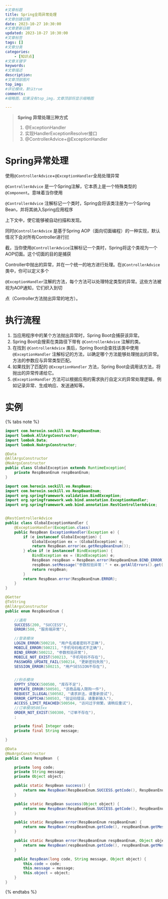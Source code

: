 ```yaml
---
#文章标题
title: Spring全局异常处理
#文章创建日期
date: 2023-10-27 10:30:00
#文章更新日期
updated: 2023-10-27 10:30:00
#文章标签
tags: [] 
#文章分类
categories: 
    - [知识点]
#文章关键字
keywords: 
#文章描述
description: 
#文章顶部图片
top_img: 
#评论模块，默认true
comments: 
#缩略图，如果没有top_img，文章顶部将显示缩略图

---
```



> **Spring 异常处理三种方式**
>
> 1.  @ExceptionHandler
> 2.  实现HandlerExceptionResolver接口
> 3.  @ControllerAdvice+@ExceptionHandler

# Spring异常处理

使用`@ControllerAdvice`+`@ExceptionHandler`全局处理异常

`@ControllerAdvice` 是一个Spring注解，它本质上是一个特殊类型的`@Component`。意味着当你使用

`@ControllerAdvice` 注解标记一个类时，Spring会将该类注册为一个Spring Bean，并将其纳入Spring应用程序

上下文中，使它能够被自动扫描和发现。

同时`@ControllerAdvice` 是基于Spring AOP（面向切面编程）的一种实现，默认情况下会对所有Controller进行拦

截，当你使用`@ControllerAdvice`注解标记一个类时，Spring将这个类视为一个AOP切面。这个切面的目的是捕获

Controller中抛出的异常，并在一个统一的地方进行处理。在`@ControllerAdvice`类中，你可以定义多个

`@ExceptionHandler`注解的方法，每个方法可以处理特定类型的异常。这些方法被视为AOP通知，它们织入到切

点（Controller方法抛出异常的地方）。

# 执行流程

1. 当应用程序中的某个方法抛出异常时，Spring Boot会捕获该异常。
2. Spring Boot会搜索在类路径下带有 `@ControllerAdvice` 注解的类。
3. 在找到 `@ControllerAdvice` 类后，Spring Boot会查找该类中使用 `@ExceptionHandler` 注解标记的方法，以确定哪个方法能够处理抛出的异常。方法的参数应与异常类型匹配。
4. 如果找到了匹配的 `@ExceptionHandler` 方法，Spring Boot会调用该方法，将抛出的异常传递给它。
5. `@ExceptionHandler` 方法可以根据应用的需求执行自定义的异常处理逻辑，例如记录异常、生成响应、发送通知等。





# 实例

{% tabs note %}
<!-- tab GlobalException -->

```java
import com.heroxin.seckill.vo.RespBeanEnum;
import lombok.AllArgsConstructor;
import lombok.Data;
import lombok.NoArgsConstructor;

@Data
@AllArgsConstructor
@NoArgsConstructor
public class GlobalException extends RuntimeException{
    private RespBeanEnum respBeanEnum;
}
```

<!-- endtab -->
<!-- tab GlobalExceptionHandler-->

```java
import com.heroxin.seckill.vo.RespBean;
import com.heroxin.seckill.vo.RespBeanEnum;
import org.springframework.validation.BindException;
import org.springframework.web.bind.annotation.ExceptionHandler;
import org.springframework.web.bind.annotation.RestControllerAdvice;


@RestControllerAdvice
public class GlobalExceptionHandler {
    @ExceptionHandler(Exception.class)
    public RespBean ExceptionHandler(Exception e) {
        if (e instanceof GlobalException) {
            GlobalException ex = (GlobalException) e;
            return RespBean.error(ex.getRespBeanEnum());
        } else if (e instanceof BindException) {
            BindException ex = (BindException) e;
            RespBean respBean = RespBean.error(RespBeanEnum.BIND_ERROR);
            respBean.setMessage("参数校验异常：" + ex.getAllErrors().get(0).getDefaultMessage());
            return respBean;
        }
        return RespBean.error(RespBeanEnum.ERROR);
    }
}

```

<!-- endtab -->
<!-- tab RespBeanEnum-->

```java
@Getter
@ToString
@AllArgsConstructor
public enum RespBeanEnum {

    //通用
    SUCCESS(200, "SUCCESS"),
    ERROR(500, "服务端异常"),

    //登录模块
    LOGIN_ERROR(500210, "用户名或者密码不正确"),
    MOBILE_ERROR(500211, "手机号码格式不正确"),
    BIND_ERROR(500212, "参数校验异常"),
    MOBILE_NOT_EXIST(500213, "手机号码不存在"),
    PASSWORD_UPDATE_FAIL(500214, "更新密码失败"),
    SESSION_ERROR(500215, "用户SESSION不存在"),


    //秒杀模块
    EMPTY_STOCK(500500, "库存不足"),
    REPEATE_ERROR(500501, "该商品每人限购一件"),
    REQUEST_ILLEGAL(500502, "请求非法，请重新尝试"),
    ERROR_CAPTCHA(500503, "验证码错误，请重新输入"),
    ACCESS_LIMIT_REACHED(500504, "访问过于频繁，请稍后重试"),
    //订单模块5003xx
    ORDER_NOT_EXIST(500300, "订单不存在"),
    ;

    private final Integer code;
    private final String message;

}
```

<!-- endtab -->

<!-- tab RespBean-->

```java
@Data
@NoArgsConstructor
public class RespBean  {

    private long code;
    private String message;
    private Object object;

    public static RespBean success() {
        return new RespBean(RespBeanEnum.SUCCESS.getCode(), RespBeanEnum.SUCCESS.getMessage(), null);
    }

    public static RespBean success(Object object) {
        return new RespBean(RespBeanEnum.SUCCESS.getCode(), RespBeanEnum.SUCCESS.getMessage(), object);
    }

    public static RespBean error(RespBeanEnum respBeanEnum) {
        return new RespBean(respBeanEnum.getCode(), respBeanEnum.getMessage(), null);
    }

    public static RespBean error(RespBeanEnum respBeanEnum, Object object) {
        return new RespBean(respBeanEnum.getCode(), respBeanEnum.getMessage(), object);
    }

    public RespBean(long code, String message, Object object) {
        this.code = code;
        this.message = message;
        this.object = object;
    }
}

```

<!-- endtab -->

{% endtabs %}

